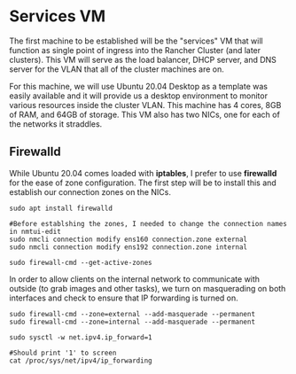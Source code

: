 # Services VM

The first machine to be established will be the "services" VM that will function as single point of ingress into the Rancher Cluster (and later clusters). This VM will serve as the load balancer, DHCP server, and DNS server for the VLAN that all of the cluster machines are on. 

For this machine, we will use Ubuntu 20.04 Desktop as a template was easily available and it will provide us a desktop environment to monitor various resources inside the cluster VLAN. This machine has 4 cores, 8GB of RAM, and 64GB of storage. This VM also has two NICs, one for each of the networks it straddles.

## Firewalld

While Ubuntu 20.04 comes loaded with **iptables**, I prefer to use **firewalld** for the ease of zone configuration. The first step will be to install this and establish our connection zones on the NICs.  

```{bash}
sudo apt install firewalld

#Before establshing the zones, I needed to change the connection names in nmtui-edit
sudo nmcli connection modify ens160 connection.zone external
sudo nmcli connection modify ens192 connection.zone internal

sudo firewall-cmd --get-active-zones
```
In order to allow clients on the internal network to communicate with outside (to grab images and other tasks), we turn on masquerading on both interfaces and check to ensure that IP forwarding is turned on.

```{bash}
sudo firewall-cmd --zone=external --add-masquerade --permanent
sudo firewall-cmd --zone=internal --add-masquerade --permanent

sudo sysctl -w net.ipv4.ip_forward=1

#Should print '1' to screen
cat /proc/sys/net/ipv4/ip_forwarding
```